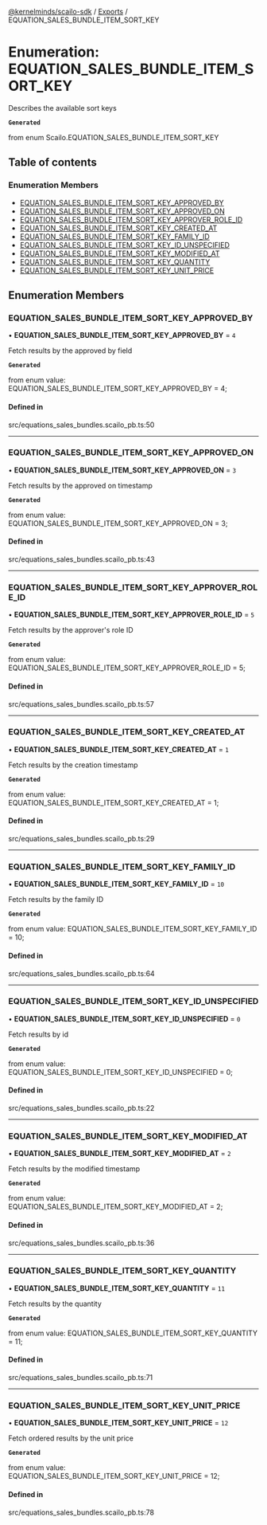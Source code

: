 [@kernelminds/scailo-sdk](../README.md) / [Exports](../modules.md) / EQUATION\_SALES\_BUNDLE\_ITEM\_SORT\_KEY

# Enumeration: EQUATION\_SALES\_BUNDLE\_ITEM\_SORT\_KEY

Describes the available sort keys

**`Generated`**

from enum Scailo.EQUATION_SALES_BUNDLE_ITEM_SORT_KEY

## Table of contents

### Enumeration Members

- [EQUATION\_SALES\_BUNDLE\_ITEM\_SORT\_KEY\_APPROVED\_BY](EQUATION_SALES_BUNDLE_ITEM_SORT_KEY.md#equation_sales_bundle_item_sort_key_approved_by)
- [EQUATION\_SALES\_BUNDLE\_ITEM\_SORT\_KEY\_APPROVED\_ON](EQUATION_SALES_BUNDLE_ITEM_SORT_KEY.md#equation_sales_bundle_item_sort_key_approved_on)
- [EQUATION\_SALES\_BUNDLE\_ITEM\_SORT\_KEY\_APPROVER\_ROLE\_ID](EQUATION_SALES_BUNDLE_ITEM_SORT_KEY.md#equation_sales_bundle_item_sort_key_approver_role_id)
- [EQUATION\_SALES\_BUNDLE\_ITEM\_SORT\_KEY\_CREATED\_AT](EQUATION_SALES_BUNDLE_ITEM_SORT_KEY.md#equation_sales_bundle_item_sort_key_created_at)
- [EQUATION\_SALES\_BUNDLE\_ITEM\_SORT\_KEY\_FAMILY\_ID](EQUATION_SALES_BUNDLE_ITEM_SORT_KEY.md#equation_sales_bundle_item_sort_key_family_id)
- [EQUATION\_SALES\_BUNDLE\_ITEM\_SORT\_KEY\_ID\_UNSPECIFIED](EQUATION_SALES_BUNDLE_ITEM_SORT_KEY.md#equation_sales_bundle_item_sort_key_id_unspecified)
- [EQUATION\_SALES\_BUNDLE\_ITEM\_SORT\_KEY\_MODIFIED\_AT](EQUATION_SALES_BUNDLE_ITEM_SORT_KEY.md#equation_sales_bundle_item_sort_key_modified_at)
- [EQUATION\_SALES\_BUNDLE\_ITEM\_SORT\_KEY\_QUANTITY](EQUATION_SALES_BUNDLE_ITEM_SORT_KEY.md#equation_sales_bundle_item_sort_key_quantity)
- [EQUATION\_SALES\_BUNDLE\_ITEM\_SORT\_KEY\_UNIT\_PRICE](EQUATION_SALES_BUNDLE_ITEM_SORT_KEY.md#equation_sales_bundle_item_sort_key_unit_price)

## Enumeration Members

### EQUATION\_SALES\_BUNDLE\_ITEM\_SORT\_KEY\_APPROVED\_BY

• **EQUATION\_SALES\_BUNDLE\_ITEM\_SORT\_KEY\_APPROVED\_BY** = ``4``

Fetch results by the approved by field

**`Generated`**

from enum value: EQUATION_SALES_BUNDLE_ITEM_SORT_KEY_APPROVED_BY = 4;

#### Defined in

src/equations_sales_bundles.scailo_pb.ts:50

___

### EQUATION\_SALES\_BUNDLE\_ITEM\_SORT\_KEY\_APPROVED\_ON

• **EQUATION\_SALES\_BUNDLE\_ITEM\_SORT\_KEY\_APPROVED\_ON** = ``3``

Fetch results by the approved on timestamp

**`Generated`**

from enum value: EQUATION_SALES_BUNDLE_ITEM_SORT_KEY_APPROVED_ON = 3;

#### Defined in

src/equations_sales_bundles.scailo_pb.ts:43

___

### EQUATION\_SALES\_BUNDLE\_ITEM\_SORT\_KEY\_APPROVER\_ROLE\_ID

• **EQUATION\_SALES\_BUNDLE\_ITEM\_SORT\_KEY\_APPROVER\_ROLE\_ID** = ``5``

Fetch results by the approver's role ID

**`Generated`**

from enum value: EQUATION_SALES_BUNDLE_ITEM_SORT_KEY_APPROVER_ROLE_ID = 5;

#### Defined in

src/equations_sales_bundles.scailo_pb.ts:57

___

### EQUATION\_SALES\_BUNDLE\_ITEM\_SORT\_KEY\_CREATED\_AT

• **EQUATION\_SALES\_BUNDLE\_ITEM\_SORT\_KEY\_CREATED\_AT** = ``1``

Fetch results by the creation timestamp

**`Generated`**

from enum value: EQUATION_SALES_BUNDLE_ITEM_SORT_KEY_CREATED_AT = 1;

#### Defined in

src/equations_sales_bundles.scailo_pb.ts:29

___

### EQUATION\_SALES\_BUNDLE\_ITEM\_SORT\_KEY\_FAMILY\_ID

• **EQUATION\_SALES\_BUNDLE\_ITEM\_SORT\_KEY\_FAMILY\_ID** = ``10``

Fetch results by the family ID

**`Generated`**

from enum value: EQUATION_SALES_BUNDLE_ITEM_SORT_KEY_FAMILY_ID = 10;

#### Defined in

src/equations_sales_bundles.scailo_pb.ts:64

___

### EQUATION\_SALES\_BUNDLE\_ITEM\_SORT\_KEY\_ID\_UNSPECIFIED

• **EQUATION\_SALES\_BUNDLE\_ITEM\_SORT\_KEY\_ID\_UNSPECIFIED** = ``0``

Fetch results by id

**`Generated`**

from enum value: EQUATION_SALES_BUNDLE_ITEM_SORT_KEY_ID_UNSPECIFIED = 0;

#### Defined in

src/equations_sales_bundles.scailo_pb.ts:22

___

### EQUATION\_SALES\_BUNDLE\_ITEM\_SORT\_KEY\_MODIFIED\_AT

• **EQUATION\_SALES\_BUNDLE\_ITEM\_SORT\_KEY\_MODIFIED\_AT** = ``2``

Fetch results by the modified timestamp

**`Generated`**

from enum value: EQUATION_SALES_BUNDLE_ITEM_SORT_KEY_MODIFIED_AT = 2;

#### Defined in

src/equations_sales_bundles.scailo_pb.ts:36

___

### EQUATION\_SALES\_BUNDLE\_ITEM\_SORT\_KEY\_QUANTITY

• **EQUATION\_SALES\_BUNDLE\_ITEM\_SORT\_KEY\_QUANTITY** = ``11``

Fetch results by the quantity

**`Generated`**

from enum value: EQUATION_SALES_BUNDLE_ITEM_SORT_KEY_QUANTITY = 11;

#### Defined in

src/equations_sales_bundles.scailo_pb.ts:71

___

### EQUATION\_SALES\_BUNDLE\_ITEM\_SORT\_KEY\_UNIT\_PRICE

• **EQUATION\_SALES\_BUNDLE\_ITEM\_SORT\_KEY\_UNIT\_PRICE** = ``12``

Fetch ordered results by the unit price

**`Generated`**

from enum value: EQUATION_SALES_BUNDLE_ITEM_SORT_KEY_UNIT_PRICE = 12;

#### Defined in

src/equations_sales_bundles.scailo_pb.ts:78
